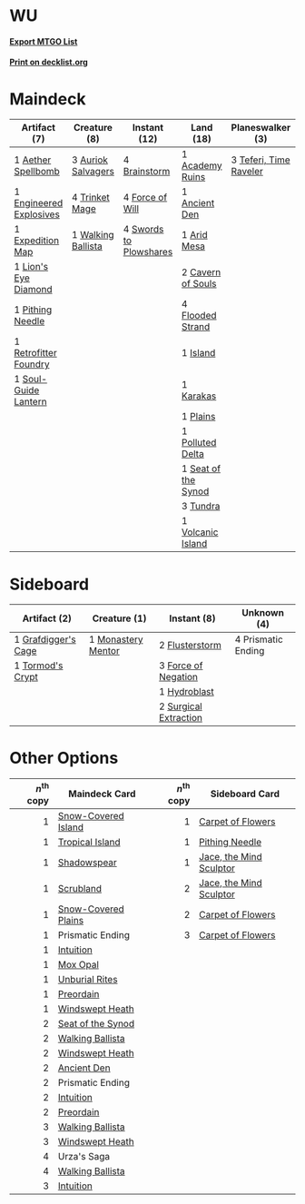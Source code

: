 # WU

#### [Export MTGO List](../collection/WU/WU.txt)
#### [Print on decklist.org](http://decklist.org/?deckmain=1%09Academy%20Ruins%0A1%09Aether%20Spellbomb%0A1%09Ancient%20Den%0A1%09Arid%20Mesa%0A3%09Auriok%20Salvagers%0A1%09Brainstone%0A4%09Brainstorm%0A2%09Cavern%20of%20Souls%0A1%09Engineered%20Explosives%0A4%09Esper%20Sentinel%0A1%09Expedition%20Map%0A4%09Flooded%20Strand%0A4%09Force%20of%20Will%0A1%09Island%0A1%09Karakas%0A1%09Lion's%20Eye%20Diamond%0A1%09Pithing%20Needle%0A1%09Plains%0A1%09Polluted%20Delta%0A4%09Ponder%0A1%09Retrofitter%20Foundry%0A1%09Seat%20of%20the%20Synod%0A1%09Soul-Guide%20Lantern%0A4%09Swords%20to%20Plowshares%0A3%09Teferi,%20Time%20Raveler%0A4%09Trinket%20Mage%0A3%09Tundra%0A3%09Urza's%20Saga%0A1%09Volcanic%20Island%0A1%09Walking%20Ballista&deckside=2%09Flusterstorm%0A3%09Force%20of%20Negation%0A1%09Grafdigger's%20Cage%0A1%09Hydroblast%0A1%09Monastery%20Mentor%0A4%09Prismatic%20Ending%0A2%09Surgical%20Extraction%0A1%09Tormod's%20Crypt)
# Maindeck

|                                          Artifact (7)                                           |                                        Creature (8)                                         |                                         Instant (12)                                         |                                          Land (18)                                           |                                        Planeswalker (3)                                         |                                    Sorcery (4)                                    |  Unknown (8)   |
|-------------------------------------------------------------------------------------------------|---------------------------------------------------------------------------------------------|----------------------------------------------------------------------------------------------|----------------------------------------------------------------------------------------------|-------------------------------------------------------------------------------------------------|-----------------------------------------------------------------------------------|----------------|
|1 [Aether Spellbomb](http://gatherer.wizards.com/Pages/Card/Details.aspx?multiverseid=220525)    |3 [Auriok Salvagers](http://gatherer.wizards.com/Pages/Card/Details.aspx?multiverseid=51166) |4 [Brainstorm](http://gatherer.wizards.com/Pages/Card/Details.aspx?multiverseid=3897)         |1 [Academy Ruins](http://gatherer.wizards.com/Pages/Card/Details.aspx?multiverseid=370424)    |3 [Teferi, Time Raveler](http://gatherer.wizards.com/Pages/Card/Details.aspx?multiverseid=461148)|4 [Ponder](http://gatherer.wizards.com/Pages/Card/Details.aspx?multiverseid=451051)|1 Brainstone    |
|1 [Engineered Explosives](http://gatherer.wizards.com/Pages/Card/Details.aspx?multiverseid=50139)|4 [Trinket Mage](http://gatherer.wizards.com/Pages/Card/Details.aspx?multiverseid=50163)     |4 [Force of Will](http://gatherer.wizards.com/Pages/Card/Details.aspx?multiverseid=3107)      |1 [Ancient Den](http://gatherer.wizards.com/Pages/Card/Details.aspx?multiverseid=205275)      |                                                                                                 |                                                                                   |4 Esper Sentinel|
|1 [Expedition Map](http://gatherer.wizards.com/Pages/Card/Details.aspx?multiverseid=397742)      |1 [Walking Ballista](http://gatherer.wizards.com/Pages/Card/Details.aspx?multiverseid=423848)|4 [Swords to Plowshares](http://gatherer.wizards.com/Pages/Card/Details.aspx?multiverseid=869)|1 [Arid Mesa](http://gatherer.wizards.com/Pages/Card/Details.aspx?multiverseid=405092)        |                                                                                                 |                                                                                   |3 Urza's Saga   |
|1 [Lion's Eye Diamond](http://gatherer.wizards.com/Pages/Card/Details.aspx?multiverseid=3255)    |                                                                                             |                                                                                              |2 [Cavern of Souls](http://gatherer.wizards.com/Pages/Card/Details.aspx?multiverseid=278058)  |                                                                                                 |                                                                                   |                |
|1 [Pithing Needle](http://gatherer.wizards.com/Pages/Card/Details.aspx?multiverseid=129526)      |                                                                                             |                                                                                              |4 [Flooded Strand](http://gatherer.wizards.com/Pages/Card/Details.aspx?multiverseid=405098)   |                                                                                                 |                                                                                   |                |
|1 [Retrofitter Foundry](http://gatherer.wizards.com/Pages/Card/Details.aspx?multiverseid=450658) |                                                                                             |                                                                                              |1 [Island](http://gatherer.wizards.com/Pages/Card/Details.aspx?multiverseid=439857)           |                                                                                                 |                                                                                   |                |
|1 [Soul-Guide Lantern](http://gatherer.wizards.com/Pages/Card/Details.aspx?multiverseid=476488)  |                                                                                             |                                                                                              |1 [Karakas](http://gatherer.wizards.com/Pages/Card/Details.aspx?multiverseid=413782)          |                                                                                                 |                                                                                   |                |
|                                                                                                 |                                                                                             |                                                                                              |1 [Plains](http://gatherer.wizards.com/Pages/Card/Details.aspx?multiverseid=439856)           |                                                                                                 |                                                                                   |                |
|                                                                                                 |                                                                                             |                                                                                              |1 [Polluted Delta](http://gatherer.wizards.com/Pages/Card/Details.aspx?multiverseid=405104)   |                                                                                                 |                                                                                   |                |
|                                                                                                 |                                                                                             |                                                                                              |1 [Seat of the Synod](http://gatherer.wizards.com/Pages/Card/Details.aspx?multiverseid=420940)|                                                                                                 |                                                                                   |                |
|                                                                                                 |                                                                                             |                                                                                              |3 [Tundra](http://gatherer.wizards.com/Pages/Card/Details.aspx?multiverseid=885)              |                                                                                                 |                                                                                   |                |
|                                                                                                 |                                                                                             |                                                                                              |1 [Volcanic Island](http://gatherer.wizards.com/Pages/Card/Details.aspx?multiverseid=887)     |                                                                                                 |                                                                                   |                |


# Sideboard

|                                         Artifact (2)                                         |                                        Creature (1)                                         |                                          Instant (8)                                           |   Unknown (4)    |
|----------------------------------------------------------------------------------------------|---------------------------------------------------------------------------------------------|------------------------------------------------------------------------------------------------|------------------|
|1 [Grafdigger's Cage](http://gatherer.wizards.com/Pages/Card/Details.aspx?multiverseid=278452)|1 [Monastery Mentor](http://gatherer.wizards.com/Pages/Card/Details.aspx?multiverseid=391883)|2 [Flusterstorm](http://gatherer.wizards.com/Pages/Card/Details.aspx?multiverseid=228255)       |4 Prismatic Ending|
|1 [Tormod's Crypt](http://gatherer.wizards.com/Pages/Card/Details.aspx?multiverseid=389723)   |                                                                                             |3 [Force of Negation](http://gatherer.wizards.com/Pages/Card/Details.aspx?multiverseid=464001)  |                  |
|                                                                                              |                                                                                             |1 [Hydroblast](http://gatherer.wizards.com/Pages/Card/Details.aspx?multiverseid=3915)           |                  |
|                                                                                              |                                                                                             |2 [Surgical Extraction](http://gatherer.wizards.com/Pages/Card/Details.aspx?multiverseid=397706)|                  |


# Other Options

|*n*<sup>th</sup> copy|                                        Maindeck Card                                         |*n*<sup>th</sup> copy|                                          Sideboard Card                                          |
|--------------------:|----------------------------------------------------------------------------------------------|--------------------:|--------------------------------------------------------------------------------------------------|
|                    1|[Snow-Covered Island](http://gatherer.wizards.com/Pages/Card/Details.aspx?multiverseid=121130)|                    1|[Carpet of Flowers](http://gatherer.wizards.com/Pages/Card/Details.aspx?multiverseid=5858)        |
|                    1|[Tropical Island](http://gatherer.wizards.com/Pages/Card/Details.aspx?multiverseid=884)       |                    1|[Pithing Needle](http://gatherer.wizards.com/Pages/Card/Details.aspx?multiverseid=129526)         |
|                    1|[Shadowspear](http://gatherer.wizards.com/Pages/Card/Details.aspx?multiverseid=476487)        |                    1|[Jace, the Mind Sculptor](http://gatherer.wizards.com/Pages/Card/Details.aspx?multiverseid=442051)|
|                    1|[Scrubland](http://gatherer.wizards.com/Pages/Card/Details.aspx?multiverseid=882)             |                    2|[Jace, the Mind Sculptor](http://gatherer.wizards.com/Pages/Card/Details.aspx?multiverseid=442051)|
|                    1|[Snow-Covered Plains](http://gatherer.wizards.com/Pages/Card/Details.aspx?multiverseid=121267)|                    2|[Carpet of Flowers](http://gatherer.wizards.com/Pages/Card/Details.aspx?multiverseid=5858)        |
|                    1|Prismatic Ending                                                                              |                    3|[Carpet of Flowers](http://gatherer.wizards.com/Pages/Card/Details.aspx?multiverseid=5858)        |
|                    1|[Intuition](http://gatherer.wizards.com/Pages/Card/Details.aspx?multiverseid=4707)            |                     |                                                                                                  |
|                    1|[Mox Opal](http://gatherer.wizards.com/Pages/Card/Details.aspx?multiverseid=397719)           |                     |                                                                                                  |
|                    1|[Unburial Rites](http://gatherer.wizards.com/Pages/Card/Details.aspx?multiverseid=227087)     |                     |                                                                                                  |
|                    1|[Preordain](http://gatherer.wizards.com/Pages/Card/Details.aspx?multiverseid=405347)          |                     |                                                                                                  |
|                    1|[Windswept Heath](http://gatherer.wizards.com/Pages/Card/Details.aspx?multiverseid=405115)    |                     |                                                                                                  |
|                    2|[Seat of the Synod](http://gatherer.wizards.com/Pages/Card/Details.aspx?multiverseid=420940)  |                     |                                                                                                  |
|                    2|[Walking Ballista](http://gatherer.wizards.com/Pages/Card/Details.aspx?multiverseid=423848)   |                     |                                                                                                  |
|                    2|[Windswept Heath](http://gatherer.wizards.com/Pages/Card/Details.aspx?multiverseid=405115)    |                     |                                                                                                  |
|                    2|[Ancient Den](http://gatherer.wizards.com/Pages/Card/Details.aspx?multiverseid=205275)        |                     |                                                                                                  |
|                    2|Prismatic Ending                                                                              |                     |                                                                                                  |
|                    2|[Intuition](http://gatherer.wizards.com/Pages/Card/Details.aspx?multiverseid=4707)            |                     |                                                                                                  |
|                    2|[Preordain](http://gatherer.wizards.com/Pages/Card/Details.aspx?multiverseid=405347)          |                     |                                                                                                  |
|                    3|[Walking Ballista](http://gatherer.wizards.com/Pages/Card/Details.aspx?multiverseid=423848)   |                     |                                                                                                  |
|                    3|[Windswept Heath](http://gatherer.wizards.com/Pages/Card/Details.aspx?multiverseid=405115)    |                     |                                                                                                  |
|                    4|Urza's Saga                                                                                   |                     |                                                                                                  |
|                    4|[Walking Ballista](http://gatherer.wizards.com/Pages/Card/Details.aspx?multiverseid=423848)   |                     |                                                                                                  |
|                    3|[Intuition](http://gatherer.wizards.com/Pages/Card/Details.aspx?multiverseid=4707)            |                     |                                                                                                  |

